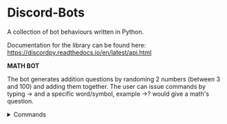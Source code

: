# Discord-Bots
A collection of bot behaviours written in Python.

Documentation for the library can be found here: 
https://discordpy.readthedocs.io/en/latest/api.html

**MATH BOT**

The bot generates addition questions by randoming 2 numbers (between 3 and 100) and adding them together. The user can issue commands by typing -> and a specific word/symbol, example ->? would give a math's question.

<details><summary>Commands</summary>
<hr>
  
  - **Gives a math question:** ->?
  
  - **Checks if 'number' is the answer:** -> (followed by a number)
  
  - **Gives the answer:** ->=
  
  - **Gives a list of all the available commands for the bot:** ->help
</hr>


**Other features to add:**

- Sending personal messages, rather than in the server. 

- Generating questions for *, /, and -

- Creating a math module/class to do all the calculations

- Adding a difficulty level

- Generating more complex math problems (polynomials, inequilities, qubic equations, differentiation & integration)

- Gving the setps of solving the problem for more complex problems
